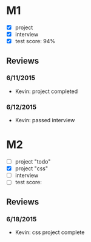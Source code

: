 # M1

- [x] project
- [x] interview
- [x] test score: 94%

## Reviews

### 6/11/2015

- Kevin: project completed

### 6/12/2015

- Kevin: passed interview

# M2

- [ ] project "todo"
- [x] project "css"
- [ ] interview
- [ ] test score: 

## Reviews

### 6/18/2015

- Kevin: css project complete
